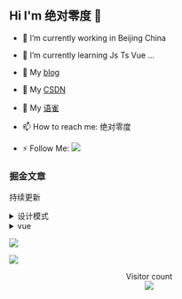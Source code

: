 ## Hi I'm 绝对零度 👋



- 🔭 I’m currently working in Beijing China
- 🌱 I’m currently learning Js Ts Vue ...

- 💬 My [blog](https://github.com/kfhechenglong/blog/tree/master/docs)
- 💬 My [CSDN](https://blog.csdn.net/cheng521521)
- 💬 My [语雀](https://www.yuque.com/jueduilingdu-ih3ty)
- 📫 How to reach me: 绝对零度
- ⚡ Follow Me: [![](https://img.shields.io/github/followers/kfhechenglong?label=follow%20me&style=social)](https://github.com/kfhechenglong/)

### 掘金文章
  持续更新
<details style="cursor: pointer;">
  <summary>设计模式</summary>
  <div style="width: 98%; margin: 0 auto">
  <ul>
    <li><a href="https://juejin.cn/post/7042608777136177188">单例模式</a></li>
    <li><a href="https://juejin.cn/post/7043732587667259428">策略模式</a></li>
  </ul>
  </div>
</details>

<details style="cursor: pointer;">
  <summary>vue</summary>
  <div style="width: 98%; margin: 0 auto">
  <ul>
    <li><a href="https://juejin.cn/post/7042607094628876318">vue3.0+tsx+slot</a></li>
    <li><a href="https://juejin.cn/post/7047687367376764936">vue3.0+antd实现table内容超出自动tooltip </a></li>
  </ul>
  </div>
</details>

![](https://github-readme-stats.vercel.app/api?username=kfhechenglong&show_icons=true&theme=radical)

![](https://activity-graph.herokuapp.com/graph?username=kfhechenglong&theme=redical)

<p align="center">
  Visitor count<br>
  <img src="https://profile-counter.glitch.me/kfhechenglong/count.svg" />
</p>
